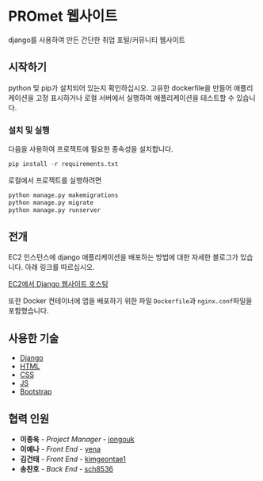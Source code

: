 # PROmet 웹사이트

django를 사용하여 만든 간단한 취업 포털/커뮤니티 웹사이트

## 시작하기

python 및 pip가 설치되어 있는지 확인하십시오. 고유한 dockerfile을 만들어 애플리케이션을 고정 표시하거나 로컬 서버에서 실행하여 애플리케이션을 테스트할 수 있습니다.

### 설치 및 실행

다음을 사용하여 프로젝트에 필요한 종속성을 설치합니다.

```python
pip install -r requirements.txt
```

로컬에서 프로젝트를 실행하려면

```python
python manage.py makemigrations
python manage.py migrate
python manage.py runserver
```

## 전개

EC2 인스턴스에 django 애플리케이션을 배포하는 방법에 대한 자세한 블로그가 있습니다. 아래 링크를 따르십시오.

[EC2에서 Django 웹사이트 호스팅](https://dev.to/waji97/hosting-a-django-website-on-ec2-part-1-4758)

또한 Docker 컨테이너에 앱을 배포하기 위한 파일 `Dockerfile`과 `nginx.conf`파일을 포함했습니다.

## 사용한 기술

* [Django](https://docs.djangoproject.com/en/4.2/) 
* [HTML](https://devdocs.io/html/) 
* [CSS](https://devdocs.io/css/) 
* [JS](https://devdocs.io/javascript/) 
* [Bootstrap](https://getbootstrap.com/docs/5.0/getting-started/introduction/)

## 협력 인원

* **이종욱** - *Project Manager* - [jongouk](https://github.com/jongouk)
* **이예나** - *Front End* - [yena](https://github.com/yena)
* **김건태** - *Front End* - [kimgeontae1](https://github.com/kimgeontae1)
* **송찬호** - *Back End* - [sch8536](https://github.com/sch8536)

